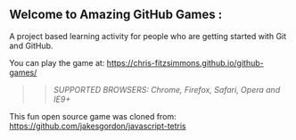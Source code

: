 ## Welcome to Amazing GitHub Games :

A project based learning activity for people who are getting started with Git and GitHub.

You can play the game at: https://chris-fitzsimmons.github.io/github-games/

>> _*SUPPORTED BROWSERS*: Chrome, Firefox, Safari, Opera and IE9+_

This fun open source game was cloned from: https://github.com/jakesgordon/javascript-tetris
